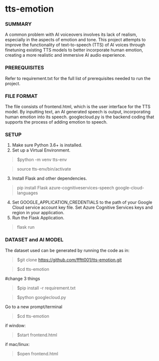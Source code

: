 # tts-emotion

### SUMMARY

A common problem with AI voiceovers involves its lack of realism, especially in the aspects of emotion and tone. This project attempts to improve the functionality of text-to-speech (TTS) of AI voices through finetuning existing TTS models to better incorporate human emotion, creating a more realistic and immersive AI audio experience. 


### PREREQUISITES

Refer to requirement.txt for the full list of prerequisites needed to run the project.


### FILE FORMAT

The file consists of frontend.html, which is the user interface for the TTS model. By inputting text, an AI generated speech is output, incorporating human emotion into its speech. googlecloud.py is the backend coding that supports the process of adding emotion to speech.


### SETUP

1. Make sure Python 3.6+ is installed.
2. Set up a Virtual Environment.
  >$python -m venv tts-env

  >source tts-env/bin/activate
3. Install Flask and other dependencies.
  >pip install Flask azure-cognitiveservices-speech google-cloud-languages
4. Set GOOGLE_APPLICATION_CREDENTIALS to the path of your Google Cloud service account key file.
Set Azure Cognitive Services keys and region in your application.
5. Run the Flask Application.
  >flask run


### DATASET and AI MODEL

The dataset used can be generated by running the code as in:



>$git clone https://github.com/ffftt001/tts-emotion.git

>$cd tts-emotion

#change 3 things

>$pip install -r requirement.txt

>$python googlecloud.py


Go to a new prompt/terminal
>$cd tts-emotion

if window:
>$start frontend.html

if mac/linux:
>$open frontend.html







